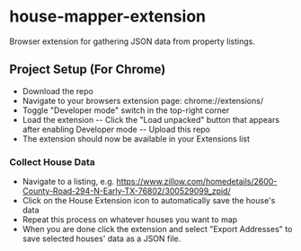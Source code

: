 # house-mapper-extension

Browser extension for gathering JSON data from property listings.

## Project Setup (For Chrome)

- Download the repo
- Navigate to your browsers extension page: chrome://extensions/
- Toggle "Developer mode" switch in the top-right corner
- Load the extension
  -- Click the "Load unpacked" button that appears after enabling Developer mode
  -- Upload this repo
- The extension should now be available in your Extensions list

### Collect House Data

- Navigate to a listing, e.g. https://www.zillow.com/homedetails/2600-County-Road-294-N-Early-TX-76802/300529099_zpid/
- Click on the House Extension icon to automatically save the house's data
- Repeat this process on whatever houses you want to map
- When you are done click the extension and select "Export Addresses" to save selected houses' data as a JSON file.
